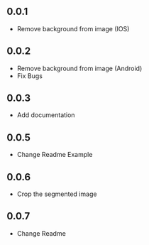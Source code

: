 ## 0.0.1

* Remove background from image (IOS)

## 0.0.2

* Remove background from image (Android)
* Fix Bugs

## 0.0.3

* Add documentation

## 0.0.5

* Change Readme Example

## 0.0.6

* Crop the segmented image

## 0.0.7

* Change Readme